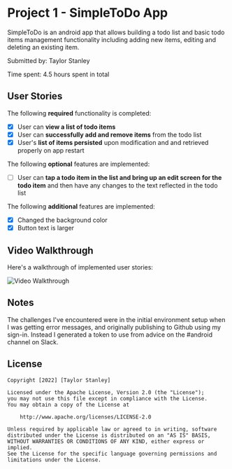 # Project 1 - SimpleToDo App

SimpleToDo is an android app that allows building a todo list and basic todo items management functionality including adding new items, editing and deleting an existing item.

Submitted by: Taylor Stanley

Time spent: 4.5 hours spent in total

## User Stories

The following **required** functionality is completed:

* [x] User can **view a list of todo items**
* [x] User can **successfully add and remove items** from the todo list
* [x] User's **list of items persisted** upon modification and and retrieved properly on app restart

The following **optional** features are implemented:

* [ ] User can **tap a todo item in the list and bring up an edit screen for the todo item** and then have any changes to the text reflected in the todo list

The following **additional** features are implemented:

* [x] Changed the background color
* [x] Button text is larger

## Video Walkthrough

Here's a walkthrough of implemented user stories:

<img src='https://i.imgur.com/7QyyGQ2.gif' title='Video Walkthrough' width='' alt='Video Walkthrough' />
<!--https://imgur.com/7QyyGQ2-->

<!--GIF created with [LiceCap](http://www.cockos.com/licecap/).-->

## Notes

The challenges I've encountered were in the initial environment setup when I was getting error messages, and originally publishing to Github using my sign-in. Instead I generated a token to use from advice on the #android channel on Slack.

## License

    Copyright [2022] [Taylor Stanley]

    Licensed under the Apache License, Version 2.0 (the "License");
    you may not use this file except in compliance with the License.
    You may obtain a copy of the License at

        http://www.apache.org/licenses/LICENSE-2.0

    Unless required by applicable law or agreed to in writing, software
    distributed under the License is distributed on an "AS IS" BASIS,
    WITHOUT WARRANTIES OR CONDITIONS OF ANY KIND, either express or implied.
    See the License for the specific language governing permissions and
    limitations under the License.
